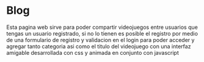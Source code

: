 # Blog
Esta pagina web sirve para poder compartir videojuegos entre usuarios que tengas un usuario registrado, si no lo tienen es posible el registro por medio de una formulario de registro y validacion en el login para poder acceder y agregar tanto categoria asi como el titulo del videojuego con una interfaz amigable desarrollada con css y animada en conjunto con javascript 
